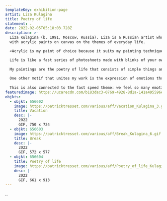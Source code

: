 ```yaml
---
templateKey: exhibition-page
artist: Liza Kulagina
title: Poetry of life
statement: .
date: 2022-02-05T05:18:03.728Z
description: >-
  Liza Kulagina (b. 1991, Moscow, Russia). Liza is a Russian artist who works
  with acrylic paints on canvas on the themes of everyday life.

  «Acrylic is my paint of choice because it suits my painting technique, which mirrors the speed of life itself. 

  Life is like a fast series of photoshoots made with blinks of your own eyes. Like so are my paintings: they are what my eyes see in a particular second before and after each blink.
   
  My paintings are the poetry of life that consists of simple things and cozy moments. 
   
  One other motif that unites my work is the expression of emotions through vibrant colors. 
   
  This is also connected to the fast speed theme: we feel so many emotions in each moment, they are differently bright, every emotion has its color and it always varies at each step of my way».
featuredimage: https://ucarecdn.com/b183dac3-0769-4928-8d1a-141a495596e5/
objkts:
  - objkt: 656602
    image: https://patricktresset.com/various/aff/Vacation_Kulagina_3.gif
    title: Vacation
    desc: |-
      2022
      GIF, 750 x 724
  - objkt: 656603
    image: https://patricktresset.com/various/aff/Break_Kulagina_6.gif
    title: Break
    desc: |-
      2022
      GIF, 572 x 577
  - objkt: 656604
    title: Poetry of life
    image: https://patricktresset.com/various/aff/Poetry_of_life_Kulagina_4.gif
    desc: |-
      2022
      GIF, 661 x 913
---
```

..